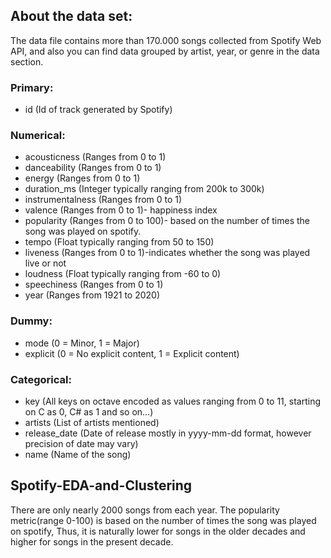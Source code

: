 ## About the data set:
The data file contains more than 170.000 songs collected from Spotify Web API, and also you can find data grouped by artist, year, or genre in the data section.

### Primary:

* id (Id of track generated by Spotify)

### Numerical:

* acousticness (Ranges from 0 to 1)
* danceability (Ranges from 0 to 1)
* energy (Ranges from 0 to 1)
* duration_ms (Integer typically ranging from 200k to 300k)
* instrumentalness (Ranges from 0 to 1)
* valence (Ranges from 0 to 1)- happiness index
* popularity (Ranges from 0 to 100)- based on the number of times the song was played on spotify.
* tempo (Float typically ranging from 50 to 150)
* liveness (Ranges from 0 to 1)-indicates whether the song was played live or not
* loudness (Float typically ranging from -60 to 0)
* speechiness (Ranges from 0 to 1)
* year (Ranges from 1921 to 2020)

### Dummy:

* mode (0 = Minor, 1 = Major)
* explicit (0 = No explicit content, 1 = Explicit content)

### Categorical:

* key (All keys on octave encoded as values ranging from 0 to 11, starting on C as 0, C# as 1 and so on…)
* artists (List of artists mentioned)
* release_date (Date of release mostly in yyyy-mm-dd format, however precision of date may vary)
* name (Name of the song)

## Spotify-EDA-and-Clustering
There are only nearly 2000 songs from each year. The popularity metric(range 0-100) is based on the number of times the song was played on spotify, Thus, it is naturally lower for songs in the older decades and higher for songs in the present decade.
